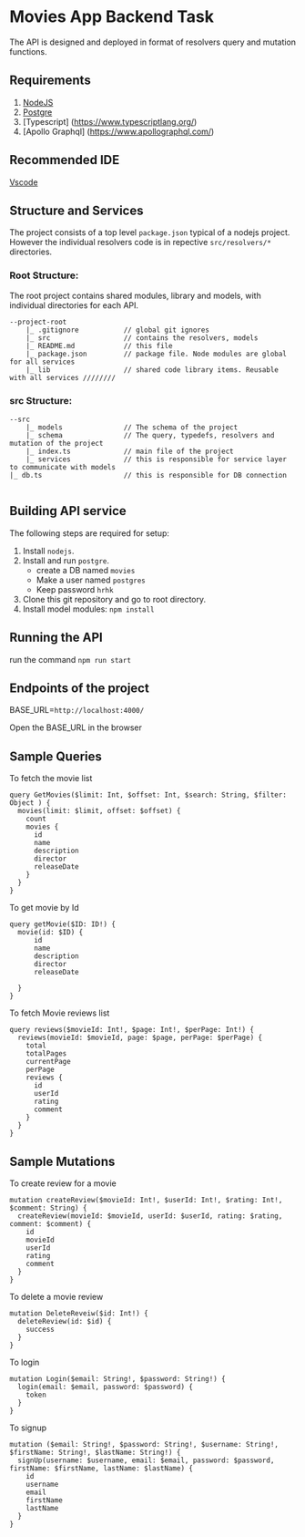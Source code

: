 # Movies App Backend Task

The API is designed and deployed in format of resolvers query and mutation functions.

## Requirements

1. [NodeJS](https://nodejs.org/en/)
2. [Postgre](https://www.npmjs.com/package/pg)
3. [Typescript] (https://www.typescriptlang.org/)
4. [Apollo Graphql] (https://www.apollographql.com/)

## Recommended IDE

[Vscode](https://code.visualstudio.com/)

## Structure and Services

The project consists of a top level `package.json` typical of a nodejs project. However the individual resolvers code is in repective `src/resolvers/*` directories.

### Root Structure:

The root project contains shared modules, library and models, with individual directories for each API.

```
--project-root
    |_ .gitignore           // global git ignores
    |_ src                  // contains the resolvers, models
    |_ README.md            // this file
    |_ package.json         // package file. Node modules are global for all services
    |_ lib                  // shared code library items. Reusable with all services ////////
```

### src Structure:

```
--src
    |_ models               // The schema of the project
    |_ schema               // The query, typedefs, resolvers and mutation of the project
    |_ index.ts             // main file of the project
    |_ services             // this is responsible for service layer to communicate with models
|_ db.ts                    // this is responsible for DB connection
    
```

## Building API service

The following steps are required for setup:

1. Install `nodejs`.
2. Install and run `postgre`.
    - create a DB named `movies`
    - Make a user named `postgres`
    - Keep password `hrhk`
3. Clone this git repository and go to root directory.
4. Install model modules: `npm install`

## Running the API

run the command `npm run start`

## Endpoints of the project
BASE_URL=`http://localhost:4000/`

Open the BASE_URL in the browser


## Sample Queries
To fetch the movie list
```
query GetMovies($limit: Int, $offset: Int, $search: String, $filter: Object ) {
  movies(limit: $limit, offset: $offset) {
    count
    movies {
      id
      name
      description
      director
      releaseDate
    }
  }
}
```

To get movie by Id
```
query getMovie($ID: ID!) {
  movie(id: $ID) {
      id
      name
      description
      director
      releaseDate
    
  }
}
```

To fetch Movie reviews list
```
query reviews($movieId: Int!, $page: Int!, $perPage: Int!) {
  reviews(movieId: $movieId, page: $page, perPage: $perPage) {
    total
    totalPages
    currentPage
    perPage
    reviews {
      id
      userId
      rating
      comment
    }
  }
}
```


## Sample Mutations

To create review for a movie
```
mutation createReview($movieId: Int!, $userId: Int!, $rating: Int!, $comment: String) {
  createReview(movieId: $movieId, userId: $userId, rating: $rating, comment: $comment) {
    id
    movieId
    userId
    rating
    comment
  }
}
```

To delete a movie review
```
mutation DeleteReveiw($id: Int!) {
  deleteReview(id: $id) {
    success
  }
}
```


To login
```
mutation Login($email: String!, $password: String!) {
  login(email: $email, password: $password) {
    token
  }
}
```

To signup
```
mutation ($email: String!, $password: String!, $username: String!, $firstName: String!, $lastName: String!) {
  signUp(username: $username, email: $email, password: $password, firstName: $firstName, lastName: $lastName) {
    id
    username
    email
    firstName
    lastName
  }
}
```